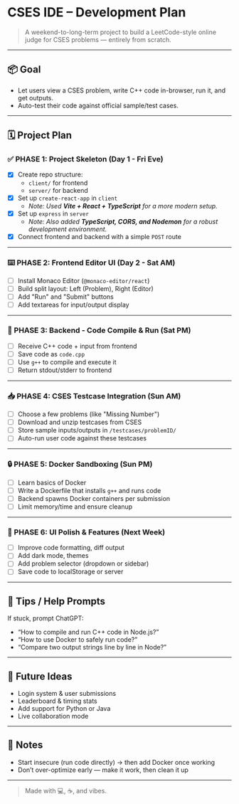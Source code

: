 # CSES IDE – Development Plan

> A weekend-to-long-term project to build a LeetCode-style online judge for CSES problems — entirely from scratch.

---

## 📦 Goal

- Let users view a CSES problem, write C++ code in-browser, run it, and get outputs.
- Auto-test their code against official sample/test cases.

---

## 🗓️ Project Plan

### ✅ PHASE 1: Project Skeleton (Day 1 - Fri Eve)
- [x] Create repo structure:
  - `client/` for frontend
  - `server/` for backend
- [x] Set up `create-react-app` in `client`
  - *Note: Used **Vite + React + TypeScript** for a more modern setup.*
- [x] Set up `express` in `server`
  - *Note: Also added **TypeScript, CORS, and Nodemon** for a robust development environment.*
- [x] Connect frontend and backend with a simple `POST` route

---

### ⌨️ PHASE 2: Frontend Editor UI (Day 2 - Sat AM)
- [ ] Install Monaco Editor (`@monaco-editor/react`)
- [ ] Build split layout: Left (Problem), Right (Editor)
- [ ] Add "Run" and "Submit" buttons
- [ ] Add textareas for input/output display

---

### 🔧 PHASE 3: Backend - Code Compile & Run (Sat PM)
- [ ] Receive C++ code + input from frontend
- [ ] Save code as `code.cpp`
- [ ] Use `g++` to compile and execute it
- [ ] Return stdout/stderr to frontend

---

### 📥 PHASE 4: CSES Testcase Integration (Sun AM)
- [ ] Choose a few problems (like "Missing Number")
- [ ] Download and unzip testcases from CSES
- [ ] Store sample inputs/outputs in `/testcases/problemID/`
- [ ] Auto-run user code against these testcases

---

### 🔒 PHASE 5: Docker Sandboxing (Sun PM)
- [ ] Learn basics of Docker
- [ ] Write a Dockerfile that installs `g++` and runs code
- [ ] Backend spawns Docker containers per submission
- [ ] Limit memory/time and ensure cleanup

---

### 🎨 PHASE 6: UI Polish & Features (Next Week)
- [ ] Improve code formatting, diff output
- [ ] Add dark mode, themes
- [ ] Add problem selector (dropdown or sidebar)
- [ ] Save code to localStorage or server

---

## 🧠 Tips / Help Prompts

If stuck, prompt ChatGPT:
- “How to compile and run C++ code in Node.js?”
- “How to use Docker to safely run code?”
- “Compare two output strings line by line in Node?”

---

## 🔮 Future Ideas

- Login system & user submissions
- Leaderboard & timing stats
- Add support for Python or Java
- Live collaboration mode

---

## 📌 Notes

- Start insecure (run code directly) → then add Docker once working
- Don’t over-optimize early — make it work, then clean it up

---

> Made with 💻, ☕, and vibes.

